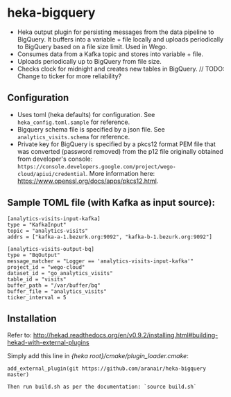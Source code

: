 # heka-bigquery
- Heka output plugin for persisting messages from the data pipeline to BigQuery. It buffers into a variable + file locally and uploads periodically to BigQuery based on a file size limit. Used in Wego. 
- Consumes data from a Kafka topic and stores into variable + file.
- Uploads periodically up to BigQuery from file size.
- Checks clock for midnight and creates new tables in BigQuery. // TODO: Change to ticker for more reliability?

## Configuration
- Uses toml (heka defaults) for configuration. See `heka_config.toml.sample` for reference.
- Bigquery schema file is specified by a json file. See `analytics_visits.schema` for reference.
- Private key for BigQuery is specified by a pkcs12 format PEM file that was converted (password removed) from the p12 file originally obtained from developer's console: `https://console.developers.google.com/project/wego-cloud/apiui/credential`. More information here: https://www.openssl.org/docs/apps/pkcs12.html.

## Sample TOML file (with Kafka as input source):

```
[analytics-visits-input-kafka]
type = "KafkaInput"
topic = "analytics-visits"
addrs = ["kafka-a-1.bezurk.org:9092", "kafka-b-1.bezurk.org:9092"]

[analytics-visits-output-bq]
type = "BqOutput"
message_matcher = "Logger == 'analytics-visits-input-kafka'"
project_id = "wego-cloud"
dataset_id = "go_analytics_visits"
table_id = "visits"
buffer_path = "/var/buffer/bq"
buffer_file = "analytics_visits"
ticker_interval = 5
```

## Installation

Refer to: http://hekad.readthedocs.org/en/v0.9.2/installing.html#building-hekad-with-external-plugins

Simply add this line in _{heka root}/cmake/plugin_loader.cmake_:

    add_external_plugin(git https://github.com/aranair/heka-bigquery master)

    Then run build.sh as per the documentation: `source build.sh`

